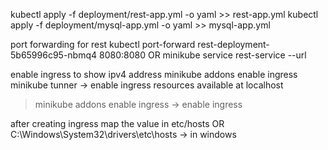 kubectl apply -f deployment/rest-app.yml -o yaml >> rest-app.yml
kubectl apply -f deployment/mysql-app.yml -o yaml >> mysql-app.yml

port forwarding for rest
kubectl port-forward rest-deployment-5b65996c95-nbmq4 8080:8080 
OR
minikube service rest-service --url

enable ingress to show ipv4 address
minikube addons enable ingress
minikube tunner -> enable ingress resources available at localhost
>minikube addons enable ingress  -> enable ingress

after creating ingress map the value in etc/hosts 
OR
C:\Windows\System32\drivers\etc\hosts  -> in windows